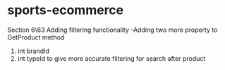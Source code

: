 # sports-ecommerce

Section 6\63 Adding filtering functionality
-Adding two  more property to GetProduct method
1. int brandId
2. int typeId
to give more accurate filtering for search after product
